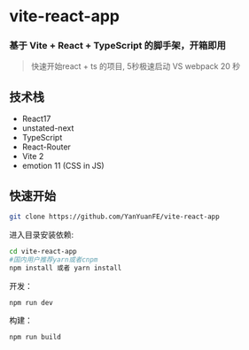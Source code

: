 # vite-react-app

### 基于 Vite + React + TypeScript 的脚手架，开箱即用

> 快速开始react + ts 的项目, 5秒极速启动 VS webpack 20 秒


## 技术栈

*  React17
*  unstated-next
*  TypeScript
*  React-Router
*  Vite 2
*  emotion 11 (CSS in JS)

## 快速开始

```bash
git clone https://github.com/YanYuanFE/vite-react-app
```


进入目录安装依赖:

```bash
cd vite-react-app
#国内用户推荐yarn或者cnpm
npm install 或者 yarn install
```

开发：

```bash
npm run dev
```

构建：

```bash
npm run build
```
